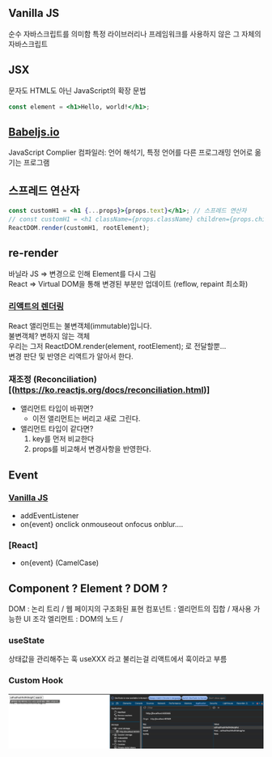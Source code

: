 ## Vanilla JS
순수 자바스크립트를 의미함
특정 라이브러리나 프레임워크를 사용하지 않은 그 자체의 자바스크립트

## JSX
문자도 HTML도 아닌 JavaScript의 확장 문법
~~~jsx
const element = <h1>Hello, world!</h1>;
~~~

## [Babeljs.io](https://babeljs.io/)
JavaScript Complier
컴파일러: 언어 해석기, 특정 언어를 다른 프로그래밍 언어로 옮기는 프로그램


## 스프레드 연산자
```jsx
const customH1 = <h1 {...props}>{props.text}</h1>; // 스프레드 연산자
// const customH1 = <h1 className={props.className} children={props.children}>{props.text}</h1>;
ReactDOM.render(customH1, rootElement);
```

## re-render
바닐라 JS => 변경으로 인해 Element를 다시 그림  
React => Virtual DOM을 통해 변경된 부분만 업데이트 (reflow, repaint 최소화)

### [리액트의 렌더링](https://ko.reactjs.org/docs/rendering-elements.html)  
React 앨리먼트는 불변객체(immutable)입니다.  
불변객체? 변하지 않는 객체  
우리는 그저 ReactDOM.render(element, rootElement); 로 전달할뿐...  
변경 판단 및 반영은 리액트가 알아서 한다.  


### 재조정 (Reconciliation)[(https://ko.reactjs.org/docs/reconciliation.html)]
* 앨리먼트 타입이 바뀌면?
  * 이전 앨리먼트는 버리고 새로 그린다.
* 앨리먼트 타입이 같다면? 
  1. key를 먼저 비교한다
  2. props를 비교해서 변경사항을 반영한다.

## Event
### [Vanilla JS](https://www.w3schools.com/js/js_events.asp)  
* addEventListener  
* on{event} onclick onmouseout onfocus onblur….  

### [React]
* on{event} (CamelCase)


## Component ? Element ? DOM ?
DOM : 논리 트리 / 웹 페이지의 구조화된 표현
컴포넌트 : 엘리먼트의 집합 / 재사용 가능한 UI 조각
엘리먼트 : DOM의 노드 / 

### useState 
상태값을 관리해주는 훅 
useXXX 라고 불리는걸 리액트에서 훅이라고 부름 

### Custom Hook
![04_01_customhook.png](04_01_customhook.png)